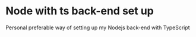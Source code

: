 
# Node with ts back-end set up

Personal preferable way of setting up my Nodejs back-end with TypeScript

